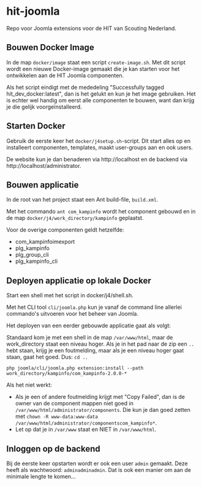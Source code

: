 hit-joomla
==========

Repo voor Joomla extensions voor de HIT van Scouting Nederland.

Bouwen Docker Image
-------------------
In de map `docker/image` staat een script `create-image.sh`. Met dit script wordt een nieuwe Docker-image gemaakt die je kan starten voor het ontwikkelen aan de HIT Joomla componenten.

Als het script eindigt met de mededeling "Successfully tagged hit_dev_docker:latest", dan is het gelukt en kun je het image gebruiken. Het is echter wel handig om eerst alle componenten te bouwen, want dan krijg je die gelijk voorgeïnstalleerd.


Starten Docker
--------------
Gebruik de eerste keer het `docker/j4setup.sh`-script. Dit start alles op en installeert componenten, templates, maakt user-groups aan en ook users.

De website kun je dan benaderen via http://localhost en de backend via http://localhost/administrator.


Bouwen applicatie
-----------------
In de root van het project staat een Ant build-file, `build.xml`.

Met het commando `ant com_kampinfo` wordt het component gebouwd en in de map `docker/j4/work_directory/kampinfo` geplaatst.

Voor de overige componenten geldt hetzelfde:

- com_kampinfoimexport
- plg_kampinfo
- plg_group_cli
- plg_kampinfo_cli


Deployen applicatie op lokale Docker
------------------------------------
Start een shell met het script in docker/j4/shell.sh.

Met het CLI tool `cli/joomla.php` kun je vanaf de command line allerlei commando's uitvoeren voor het beheer van Joomla.

Het deployen van een eerder gebouwde applicatie gaat als volgt:

Standaard kom je met een shell in de map `/var/www/html`, maar de work_directory staat een niveau hoger. Als je in het pad naar de zip een `..` hebt staan, krijg je een foutmelding, maar als je een niveau hoger gaat staan, gaat het goed.
Dus:
`cd ..`

`php joomla/cli/joomla.php extension:install --path work_directory/kampinfo/com_kampinfo-2.0.0-*`

Als het niet werkt:
- Als je een of andere foutmelding krijgt met "Copy Failed", dan is de owner van de component mappen niet goed in `/var/www/html/administrator/components`. Die kun je dan goed zetten met `chown -R www-data:www-data /var/www/html/administrator/componentscom_kampinfo*`.
- Let op dat je in `/var/www` staat en NIET in `/var/www/html`.

Inloggen op de backend
----------------------
Bij de eerste keer opstarten wordt er ook een user `admin` gemaakt. Deze heeft als wachtwoord: `adminadminadmin`. Dat is ook een manier om aan de minimale lengte te komen...

